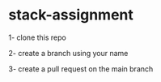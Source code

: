 # stack-assignment
1- clone this repo 

2- create a branch using your name

3- create a pull request on the main branch